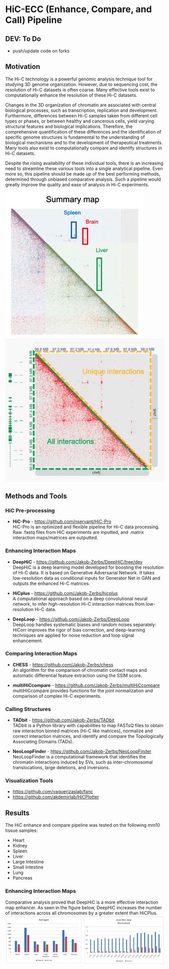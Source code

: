 # HiC-ECC (Enhance, Compare, and Call) Pipeline
## DEV: To Do
- push/update code on forks

## Motivation
<p>The Hi-C technology is a powerful genomic analysis technique tool for studying 3D genome organization. However, due to sequencing cost, the resolution of Hi-C datasets is often coarse. Many effective tools exist to computationally enhance the resolution of these Hi-C datasets. </p>
<p>Changes in the 3D organization of chromatin are associated with central biological processes, such as transcription, replication and development. Furthermore, differences between Hi-C samples taken from different cell types or phases, or between healthy and cancerous cells, yield varying structural features and biological implications. Therefore, the comprehensive quantification of these differences and the identification of specific genome structures is fundamental to the understanding of biological mechanisms and to the development of therapeutical treatments. Many tools also exist to computationally compare and identify structures in Hi-C datasets. </p>
<p>Despite the rising availability of these individual tools, there is an increasing need to streamline these various tools into a single analytical pipeline. Even more so, this pipeline should be made up of the best performing methods, determined through unbiased comparative analysis. Such a pipeline would greatly improve the quality and ease of analysis in Hi-C experiments. </p>

![Image 1](figures/fig1.png)
![Image 2](figures/fig3.png)

## Methods and Tools
### HiC Pre-processing 
- **HiC-Pro** - https://github.com/nservant/HiC-Pro \
HiC-Pro is an optimized and flexible pipeline for Hi-C data processing. Raw .fastq files from HiC experiments are inputted, and .matrix interaction maps/matrices are outputted.

### Enhancing Interaction Maps
- **DeepHiC** - https://github.com/Jakob-Zerbs/DeepHiC/tree/dev \
DeepHiC is a deep learning model developed for boosting the resolution of Hi-C data. It is based on Generative Adversarial Network. It takes low-resolution data as conditional inputs for Generator Net in GAN and outputs the enhanced Hi-C matrices.
  
- **HiCplus** - https://github.com/Jakob-Zerbs/hicplus \
A computational approach based on a deep convolutional neural network, to infer high-resolution Hi-C interaction matrices from low-resolution Hi-C data.

- **DeepLoop** - https://github.com/Jakob-Zerbs/DeepLoop \
DeepLoop handles systematic biases and random noises separately: HiCorr improves the rigor of bias correction, and  deep-learning techniques are applied for noise reduction and loop signal enhancement. 

### Comparing Interaction Maps
- **CHESS** - https://github.com/Jakob-Zerbs/chess \
An algorithm for the comparison of chromatin contact maps and automatic differential feature extraction using the SSIM score.

- **multiHiCcompare** - https://github.com/Jakob-Zerbs/multiHiCcompare \
multiHiCcompare provides functions for the joint normalization and comparison of complex Hi-C experiments.

### Calling Structures
- **TADbit** - https://github.com/Jakob-Zerbs/TADbit \
TADbit is a Python library with capabilities to map FASTsQ files to obtain raw interaction binned matrices (Hi-C like matrices), normalize and correct interaction matrices, and identify and compare the Topologically Associating Domains (TADs).

- **NeoLoopFinder** - https://github.com/Jakob-Zerbs/NeoLoopFinder \
NeoLoopFinder is a computational framework that identifies the chromatin interactions induced by SVs, such as inter-chromosomal translocations, large deletions, and inversions. 

### Visualization Tools
- https://github.com/vaquerizaslab/fanc
- https://github.com/akdemirlab/HiCPlotter
  
## Results
The HiC enhance and compare pipeline was tested on the following mm10 tissue samples:
- Heart
- Kidney
- Spleen
- Liver
- Large Intestine
- Small Intestine
- Lung
- Pancreas

### Enhancing Interaction Maps 
Comparative analysis proved that DeepHiC is a more effective interaction map enhancer. As seen in the figure below, DeepHiC increases the number of interactions across all chromosomes by a greater extent than HiCPlus.  
![Image 3](figures/fig4.png)
